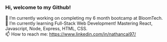 ### Hi, welcome to my Github!
🔭 I’m currently working on completing my 6 month bootcamp at BloomTech.
<br>
🌱 I’m currently learning Full-Stack Web Development! Mastering React, Javascript, Node, Express, HTML, CSS.
<br>
📫 How to reach me: https://www.linkedin.com/in/nathancai97/

<!--
**wenjuncai97/wenjuncai97** is a ✨ _special_ ✨ repository because its `README.md` (this file) appears on your GitHub profile.

Here are some ideas to get you started:

- 
- 
- 👯 I’m looking to collaborate on ...
- 🤔 I’m looking for help with ...
- 💬 Ask me about ...
- 
- 😄 Pronouns: ...
- ⚡ Fun fact: ...
-->
